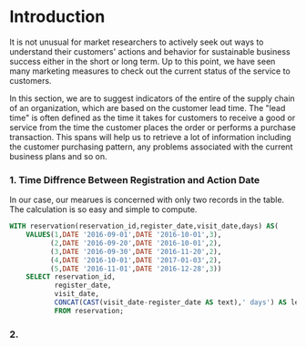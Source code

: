 # Introduction

It is not unusual for market researchers to actively seek out ways to understand their customers' actions and behavior 
for sustainable business success either in the short or long term. Up to this point, we have seen many marketing measures 
to check out the current status of the service to customers.  

In this section,  we are to suggest indicators of the entire of the supply chain of an organization, which are based on the customer lead time. 
The "lead time"  is often defined as the time it takes for customers to receive a good or service from the time the customer places the order or performs a purchase transaction. This spans will help us to retrieve 
a  lot of information including the customer purchasing pattern, any problems associated with the current business plans and so on. 


### 1. Time Diffrence Between Registration and Action Date 
In our case, our mearues is concerned with only two records in the table. The calculation is so easy and simple to compute. 

```sql
WITH reservation(reservation_id,register_date,visit_date,days) AS(
	VALUES(1,DATE '2016-09-01',DATE '2016-10-01',3),
	      (2,DATE '2016-09-20',DATE '2016-10-01',2),
	      (3,DATE '2016-09-30',DATE '2016-11-20',2),
	      (4,DATE '2016-10-01',DATE '2017-01-03',2),
          (5,DATE '2016-11-01',DATE '2016-12-28',3))
    SELECT reservation_id,
	       register_date,
		   visit_date,
		   CONCAT(CAST(visit_date-register_date AS text),' days') AS lead_time
		   FROM reservation;
```

### 2. 
